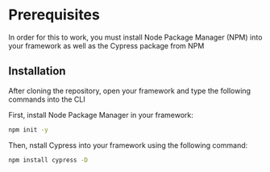 # Prerequisites

In order for this to work, you must install Node Package Manager (NPM) into your framework as well as the Cypress package from NPM

## Installation

After cloning the repository, open your framework and type the following commands into the CLI

First, install Node Package Manager in your framework:
```bash
npm init -y
```
Then, nstall Cypress into your framework using the following command:
```bash
npm install cypress -D
```
